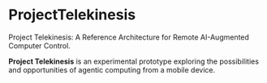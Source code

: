 # ProjectTelekinesis
Project Telekinesis: A Reference Architecture for Remote AI-Augmented Computer Control.

**Project Telekinesis** is an experimental prototype exploring the possibilities and opportunities of agentic computing from a mobile device.
